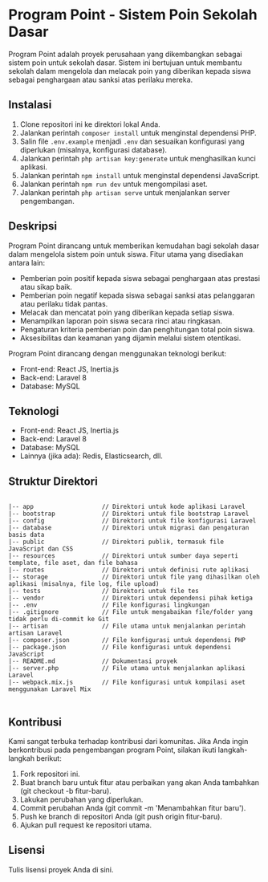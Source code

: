 # Program Point - Sistem Poin Sekolah Dasar

Program Point adalah proyek perusahaan yang dikembangkan sebagai sistem poin untuk sekolah dasar. Sistem ini bertujuan untuk membantu sekolah dalam mengelola dan melacak poin yang diberikan kepada siswa sebagai penghargaan atau sanksi atas perilaku mereka.

## Instalasi

1. Clone repositori ini ke direktori lokal Anda.
2. Jalankan perintah `composer install` untuk menginstal dependensi PHP.
3. Salin file `.env.example` menjadi `.env` dan sesuaikan konfigurasi yang diperlukan (misalnya, konfigurasi database).
4. Jalankan perintah `php artisan key:generate` untuk menghasilkan kunci aplikasi.
5. Jalankan perintah `npm install` untuk menginstal dependensi JavaScript.
6. Jalankan perintah `npm run dev` untuk mengompilasi aset.
7. Jalankan perintah `php artisan serve` untuk menjalankan server pengembangan.

## Deskripsi

Program Point dirancang untuk memberikan kemudahan bagi sekolah dasar dalam mengelola sistem poin untuk siswa. Fitur utama yang disediakan antara lain:

- Pemberian poin positif kepada siswa sebagai penghargaan atas prestasi atau sikap baik.
- Pemberian poin negatif kepada siswa sebagai sanksi atas pelanggaran atau perilaku tidak pantas.
- Melacak dan mencatat poin yang diberikan kepada setiap siswa.
- Menampilkan laporan poin siswa secara rinci atau ringkasan.
- Pengaturan kriteria pemberian poin dan penghitungan total poin siswa.
- Aksesibilitas dan keamanan yang dijamin melalui sistem otentikasi.

Program Point dirancang dengan menggunakan teknologi berikut:

- Front-end: React JS, Inertia.js
- Back-end: Laravel 8
- Database: MySQL

## Teknologi

- Front-end: React JS, Inertia.js
- Back-end: Laravel 8
- Database: MySQL
- Lainnya (jika ada): Redis, Elasticsearch, dll.

## Struktur Direktori


<pre>
<code>
|-- app                   // Direktori untuk kode aplikasi Laravel
|-- bootstrap             // Direktori untuk file bootstrap Laravel
|-- config                // Direktori untuk file konfigurasi Laravel
|-- database              // Direktori untuk migrasi dan pengaturan basis data
|-- public                // Direktori publik, termasuk file JavaScript dan CSS
|-- resources             // Direktori untuk sumber daya seperti template, file aset, dan file bahasa
|-- routes                // Direktori untuk definisi rute aplikasi
|-- storage               // Direktori untuk file yang dihasilkan oleh aplikasi (misalnya, file log, file upload)
|-- tests                 // Direktori untuk file tes
|-- vendor                // Direktori untuk dependensi pihak ketiga
|-- .env                  // File konfigurasi lingkungan
|-- .gitignore            // File untuk mengabaikan file/folder yang tidak perlu di-commit ke Git
|-- artisan               // File utama untuk menjalankan perintah artisan Laravel
|-- composer.json         // File konfigurasi untuk dependensi PHP
|-- package.json          // File konfigurasi untuk dependensi JavaScript
|-- README.md             // Dokumentasi proyek
|-- server.php            // File utama untuk menjalankan aplikasi Laravel
|-- webpack.mix.js        // File konfigurasi untuk kompilasi aset menggunakan Laravel Mix
</code>
</pre>



## Kontribusi

Kami sangat terbuka terhadap kontribusi dari komunitas. Jika Anda ingin berkontribusi pada pengembangan program Point, silakan ikuti langkah-langkah berikut:

1. Fork repositori ini.
2. Buat branch baru untuk fitur atau perbaikan yang akan Anda tambahkan (git checkout -b fitur-baru).
3. Lakukan perubahan yang diperlukan.
4. Commit perubahan Anda (git commit -m 'Menambahkan fitur baru').
5. Push ke branch di repositori Anda (git push origin fitur-baru).
6. Ajukan pull request ke repositori utama.

## Lisensi

Tulis lisensi proyek Anda di sini.


